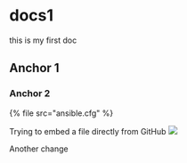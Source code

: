 # docs1

this is my first doc

## Anchor 1

### Anchor 2

{% file src="ansible.cfg" %}

Trying to embed a file directly from GitHub ![](ansible.cfg)

Another change
